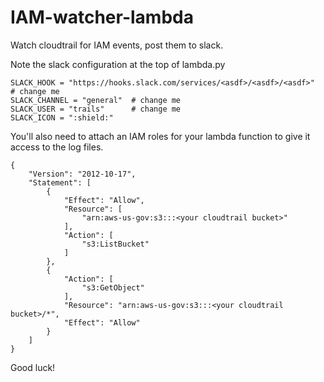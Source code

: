 # IAM-watcher-lambda
Watch cloudtrail for IAM events, post them to slack.

Note the slack configuration at the top of lambda.py
```
SLACK_HOOK = "https://hooks.slack.com/services/<asdf>/<asdf>/<asdf>"  # change me
SLACK_CHANNEL = "general"  # change me
SLACK_USER = "trails"      # change me
SLACK_ICON = ":shield:"
```

You'll also need to attach an IAM roles for your lambda function to give it access to the log files.
```
{
    "Version": "2012-10-17",
    "Statement": [
        {
            "Effect": "Allow",
            "Resource": [
                "arn:aws-us-gov:s3:::<your cloudtrail bucket>"
            ],
            "Action": [
                "s3:ListBucket"
            ]
        },
        {
            "Action": [
                "s3:GetObject"
            ],
            "Resource": "arn:aws-us-gov:s3:::<your cloudtrail bucket>/*",
            "Effect": "Allow"
        }
    ]
}
```

Good luck!
